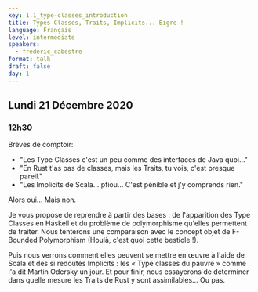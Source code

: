 ```yaml
---
key: 1.1_type-classes_introduction
title: Types Classes, Traits, Implicits... Bigre !
language: Français
level: intermediate
speakers:
  - frederic_cabestre
format: talk
draft: false
day: 1
---
```


## Lundi 21 Décembre 2020
### 12h30

Brèves de comptoir:
 - "Les Type Classes c'est un peu comme des interfaces de Java quoi..."
 - "En Rust t'as pas de classes, mais les Traits, tu vois, c'est presque pareil."
 - "Les Implicits de Scala... pfiou... C'est pénible et j'y comprends rien."

Alors oui... Mais non.

Je vous propose de reprendre à partir des bases : de l'apparition des Type Classes en Haskell et du problème de polymorphisme qu'elles permettent de traiter. Nous tenterons une comparaison avec le concept objet de F-Bounded Polymorphism (Houlà, c'est quoi cette bestiole !). 

Puis nous verrons comment elles peuvent se mettre en œuvre à l'aide de Scala et des si redoutés Implicits : 
les « Type classes du pauvre » comme l'a dit Martin Odersky un jour. Et pour finir, nous essayerons de déterminer dans quelle mesure les Traits de Rust y sont assimilables... Ou pas.